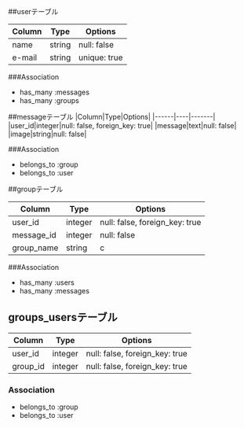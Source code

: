 ##userテーブル

|Column|Type|Options|
|------|----|-------|
|name|string|null: false|
|e-mail|string|unique: true|

###Association
- has_many :messages
- has_many :groups

##messageテーブル
|Column|Type|Options|
|------|----|-------|
|user_id|integer|null: false, foreign_key: true|
|message|text|null: false|
|image|string|null: false|



###Association
- belongs_to :group
- belongs_to :user


##groupテーブル

|Column|Type|Options|
|------|----|-------|
|user_id|integer|null: false, foreign_key: true|
|message_id|integer|null: false|
|group_name|string|c|


###Association
- has_many :users
- has_many :messages


## groups_usersテーブル

|Column|Type|Options|
|------|----|-------|
|user_id|integer|null: false, foreign_key: true|
|group_id|integer|null: false, foreign_key: true|

### Association
- belongs_to :group
- belongs_to :user